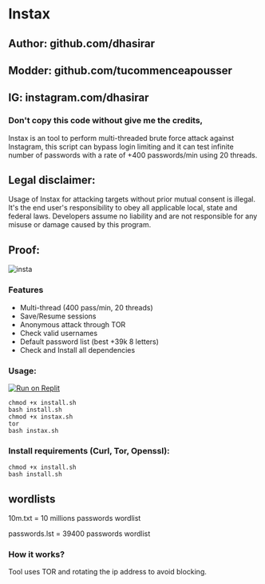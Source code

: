 # Instax
## Author: github.com/dhasirar
## Modder: github.com/tucommenceapousser
## IG: instagram.com/dhasirar
### Don't copy this code without give me the credits, 
Instax is an tool to perform multi-threaded brute force attack against Instagram, this script can bypass login limiting and it can test infinite number of passwords with a rate of +400 passwords/min using 20 threads.

## Legal disclaimer:
Usage of Instax for attacking targets without prior mutual consent is illegal. It's the end user's responsibility to obey all applicable local, state and federal laws. Developers assume no liability and are not responsible for any misuse or damage caused by this program.

## Proof:
![insta](https://user-images.githubusercontent.com/50268203/81773518-694f8800-94b6-11ea-859d-9c2362d71dd4.gif)

### Features
- Multi-thread (400 pass/min, 20 threads)
- Save/Resume sessions
- Anonymous attack through TOR
- Check valid usernames
- Default password list (best +39k 8 letters)
- Check and Install all dependencies

### Usage:

[![Run on Replit](https://replit.com/badge/github/tucommenceapousser/instax)](https://replit.com/github/tucommenceapousser/instax)
```
chmod +x install.sh
bash install.sh
chmod +x instax.sh
tor
bash instax.sh
```

### Install requirements (Curl, Tor, Openssl):

```
chmod +x install.sh
bash install.sh
```

## wordlists
10m.txt = 10 millions passwords wordlist 

passwords.lst = 39400 passwords wordlist

### How it works?
Tool uses TOR and rotating the ip address to avoid blocking. 

